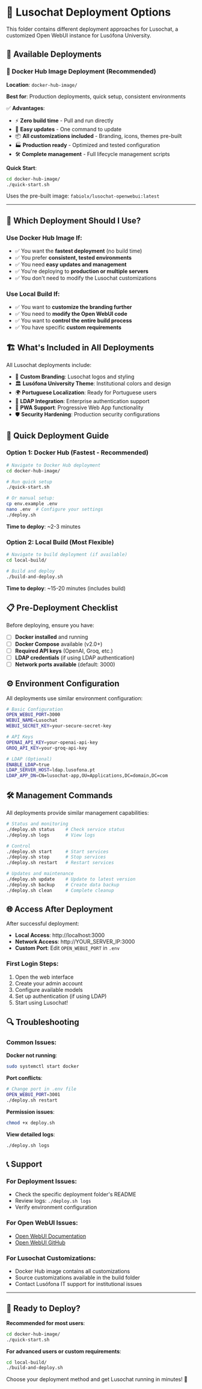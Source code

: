 # 🚀 Lusochat Deployment Options

This folder contains different deployment approaches for Lusochat, a customized Open WebUI instance for Lusófona University.

## 📁 Available Deployments

### 🐳 Docker Hub Image Deployment (Recommended)
**Location**: `docker-hub-image/`

**Best for**: Production deployments, quick setup, consistent environments

✅ **Advantages**:
- ⚡ **Zero build time** - Pull and run directly
- 🔄 **Easy updates** - One command to update
- 📦 **All customizations included** - Branding, icons, themes pre-built
- 🏭 **Production ready** - Optimized and tested configuration
- 🛠️ **Complete management** - Full lifecycle management scripts

**Quick Start**:
```bash
cd docker-hub-image/
./quick-start.sh
```

Uses the pre-built image: `fabiolx/lusochat-openwebui:latest`

---

## 🎯 Which Deployment Should I Use?

### Use Docker Hub Image If:
- ✅ You want the **fastest deployment** (no build time)
- ✅ You prefer **consistent, tested environments**
- ✅ You need **easy updates and management**
- ✅ You're deploying to **production or multiple servers**
- ✅ You don't need to modify the Lusochat customizations

### Use Local Build If:
- ✅ You want to **customize the branding further**
- ✅ You need to **modify the Open WebUI code**
- ✅ You want to **control the entire build process**
- ✅ You have specific **custom requirements**

## 🏗️ What's Included in All Deployments

All Lusochat deployments include:

- 🎨 **Custom Branding**: Lusochat logos and styling
- 🏛️ **Lusófona University Theme**: Institutional colors and design
- 🌍 **Portuguese Localization**: Ready for Portuguese users
- 🔐 **LDAP Integration**: Enterprise authentication support
- 📱 **PWA Support**: Progressive Web App functionality
- 🛡️ **Security Hardening**: Production security configurations

## 🚀 Quick Deployment Guide

### Option 1: Docker Hub (Fastest - Recommended)
```bash
# Navigate to Docker Hub deployment
cd docker-hub-image/

# Run quick setup
./quick-start.sh

# Or manual setup:
cp env.example .env
nano .env  # Configure your settings
./deploy.sh
```

**Time to deploy**: ~2-3 minutes

### Option 2: Local Build (Most Flexible)
```bash
# Navigate to build deployment (if available)
cd local-build/

# Build and deploy
./build-and-deploy.sh
```

**Time to deploy**: ~15-20 minutes (includes build)

## 📋 Pre-Deployment Checklist

Before deploying, ensure you have:

- [ ] **Docker installed** and running
- [ ] **Docker Compose** available (v2.0+)
- [ ] **Required API keys** (OpenAI, Groq, etc.)
- [ ] **LDAP credentials** (if using LDAP authentication)
- [ ] **Network ports available** (default: 3000)

## ⚙️ Environment Configuration

All deployments use similar environment configuration:

```bash
# Basic Configuration
OPEN_WEBUI_PORT=3000
WEBUI_NAME=Lusochat
WEBUI_SECRET_KEY=your-secure-secret-key

# API Keys
OPENAI_API_KEY=your-openai-api-key
GROQ_API_KEY=your-groq-api-key

# LDAP (Optional)
ENABLE_LDAP=true
LDAP_SERVER_HOST=ldap.lusofona.pt
LDAP_APP_DN=CN=lusochat-app,OU=Applications,DC=domain,DC=com
```

## 🛠️ Management Commands

All deployments provide similar management capabilities:

```bash
# Status and monitoring
./deploy.sh status    # Check service status
./deploy.sh logs      # View logs

# Control
./deploy.sh start     # Start services
./deploy.sh stop      # Stop services
./deploy.sh restart   # Restart services

# Updates and maintenance
./deploy.sh update    # Update to latest version
./deploy.sh backup    # Create data backup
./deploy.sh clean     # Complete cleanup
```

## 🌐 Access After Deployment

After successful deployment:

- **Local Access**: http://localhost:3000
- **Network Access**: http://YOUR_SERVER_IP:3000
- **Custom Port**: Edit `OPEN_WEBUI_PORT` in `.env`

### First Login Steps:
1. Open the web interface
2. Create your admin account
3. Configure available models
4. Set up authentication (if using LDAP)
5. Start using Lusochat!

## 🔍 Troubleshooting

### Common Issues:

**Docker not running**:
```bash
sudo systemctl start docker
```

**Port conflicts**:
```bash
# Change port in .env file
OPEN_WEBUI_PORT=3001
./deploy.sh restart
```

**Permission issues**:
```bash
chmod +x deploy.sh
```

**View detailed logs**:
```bash
./deploy.sh logs
```

## 📞 Support

### For Deployment Issues:
- Check the specific deployment folder's README
- Review logs: `./deploy.sh logs`
- Verify environment configuration

### For Open WebUI Issues:
- [Open WebUI Documentation](https://docs.openwebui.com/)
- [Open WebUI GitHub](https://github.com/open-webui/open-webui)

### For Lusochat Customizations:
- Docker Hub image contains all customizations
- Source customizations available in the build folder
- Contact Lusófona IT support for institutional issues

---

## 🎉 Ready to Deploy?

**Recommended for most users**:
```bash
cd docker-hub-image/
./quick-start.sh
```

**For advanced users or custom requirements**:
```bash
cd local-build/
./build-and-deploy.sh
```

Choose your deployment method and get Lusochat running in minutes! 🚀